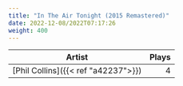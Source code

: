 ```yaml
---
title: "In The Air Tonight (2015 Remastered)"
date: 2022-12-08/2022T07:17:26
weight: 400
---
```




 Artist | Plays 
----- | -----:
[Phil Collins]({{< ref "a42237">}}) | 4
